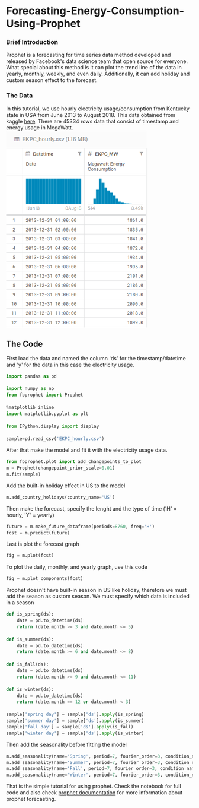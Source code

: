 # Forecasting-Energy-Consumption-Using-Prophet
### Brief Introduction
Prophet is a forecasting for time series data method developed and released by Facebook's data science team that open source for everyone.  What special about this method is it can plot the trend line of the data in yearly, monthly, weekly, and even daily. Additionally, it can add holiday and custom season effect to the forecast.


### The Data
In this tutorial, we use hourly electricity usage/consumption from Kentucky state in USA from June 2013 to August 2018. This data obtained from kaggle [here](https://www.kaggle.com/robikscube/hourly-energy-consumption#EKPC_hourly.csv). There are 45334 rows data that consist of timestamp and energy usage in MegaWatt. ![Preview of the data](https://raw.githubusercontent.com/anandwigma/Forecasting-Energy-Consumption-Using-Prophet/master/images/EKPC%20data.png)

## The Code
First load the data and named the column 'ds' for the timestamp/datetime and 'y' for the data in this case the electricity usage.
```python
import pandas as pd

import numpy as np
from fbprophet import Prophet

%matplotlib inline
import matplotlib.pyplot as plt

from IPython.display import display

sample=pd.read_csv('EKPC_hourly.csv')
```

After that make the model and fit it with the electricity usage data.
```python
from fbprophet.plot import add_changepoints_to_plot
m = Prophet(changepoint_prior_scale=0.01)
m.fit(sample)
```
Add the built-in holiday effect in US to the model
```python
m.add_country_holidays(country_name='US')
```

Then make the forecast, specify the lenght and the type of time ('H' = hourly, 'Y' = yearly)
```python
future = m.make_future_dataframe(periods=8760, freq='H')
fcst = m.predict(future)
```

Last is plot the forecast graph
```python
fig = m.plot(fcst)
```
To plot the daily, monthly, and yearly graph, use this code
```python
fig = m.plot_components(fcst)
```

Prophet doesn't have built-in season in US like holiday, therefore we must add the season as custom season.
We must specify which data is included in a season
```python
def is_spring(ds):
    date = pd.to_datetime(ds)
    return (date.month >= 3 and date.month <= 5)

def is_summer(ds):
    date = pd.to_datetime(ds)
    return (date.month >= 6 and date.month <= 8)

def is_fall(ds):
    date = pd.to_datetime(ds)
    return (date.month >= 9 and date.month <= 11)

def is_winter(ds):
    date = pd.to_datetime(ds)
    return (date.month == 12 or date.month < 3)

sample['spring day'] = sample['ds'].apply(is_spring)
sample['summer day'] = sample['ds'].apply(is_summer)
sample['fall day'] = sample['ds'].apply(is_fall)
sample['winter day'] = sample['ds'].apply(is_winter)
```

Then add the seasonality before fitting the model
```python
m.add_seasonality(name='Spring', period=7, fourier_order=3, condition_name='spring day')
m.add_seasonality(name='Summer', period=7, fourier_order=3, condition_name='summer day')
m.add_seasonality(name='Fall', period=7, fourier_order=3, condition_name='fall day')
m.add_seasonality(name='Winter', period=7, fourier_order=3, condition_name='winter day')
```
That is the simple tutorial for using prophet. Check the notebook for full code and also check [prophet documentation](https://facebook.github.io/prophet/) for more information about prophet forecasting.
